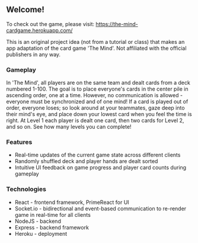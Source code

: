 ## Welcome!

To check out the game, please visit: https://the-mind-cardgame.herokuapp.com/

This is an original project idea (not from a tutorial or class) that makes an app adaptation of the card game 'The Mind'. Not affiliated with the official publishers in any way.

### Gameplay

In 'The Mind', all players are on the same team and dealt cards from a deck numbered 1-100. The goal is to place everyone's cards in the center pile in ascending order, one at a time. However, no communication is allowed - everyone must be synchronized and of one mind! If a card is played out of order, everyone loses; so look around at your teammates, gaze deep into their mind's eye, and place down your lowest card when you feel the time is right.
At Level 1 each player is dealt one card, then two cards for Level 2, and so on. See how many levels you can complete!

### Features
* Real-time updates of the current game state across different clients
* Randomly shuffled deck and player hands are dealt sorted
* Intuitive UI feedback on game progress and player card counts during gameplay

### Technologies
* React - frontend framework, PrimeReact for UI
* Socket.io - bidirectional and event-based communication to re-render game in real-time for all clients
* NodeJS - backend
* Express - backend framework
* Heroku - deployment


